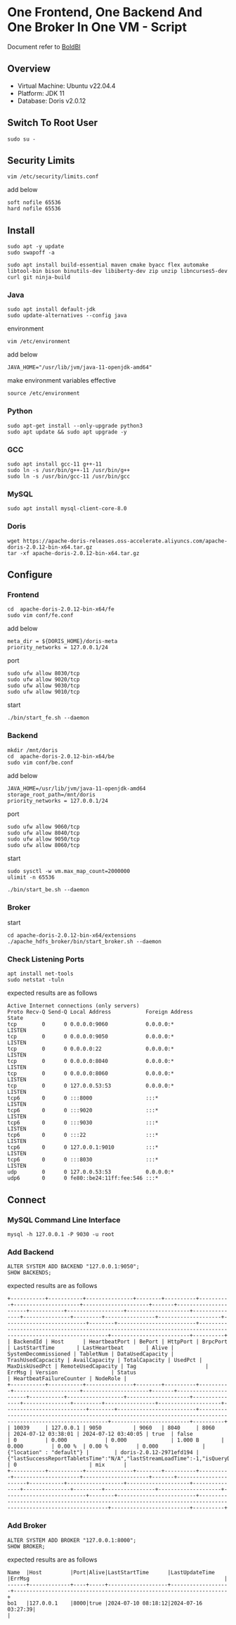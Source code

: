 # One Frontend, One Backend And One Broker In One VM - Script

Document refer to [BoldBI](https://support.boldbi.com/kb/article/14891/install-and-configure-apache-doris-in-ubuntu-environment)  

## Overview

- Virtual Machine: Ubuntu v22.04.4
- Platform: JDK 11
- Database: Doris v2.0.12

## Switch To Root User
```
sudo su -
```

## Security Limits
```
vim /etc/security/limits.conf
```
add below
```
soft nofile 65536
hard nofile 65536
```

## Install
```
sudo apt -y update 
sudo swapoff -a

sudo apt install build-essential maven cmake byacc flex automake libtool-bin bison binutils-dev libiberty-dev zip unzip libncurses5-dev curl git ninja-build
```


### Java
```
sudo apt install default-jdk
sudo update-alternatives --config java
```

environment
```
vim /etc/environment
```
add below
```
JAVA_HOME="/usr/lib/jvm/java-11-openjdk-amd64"
```

make environment variables effective
```
source /etc/environment
```

### Python
```
sudo apt-get install --only-upgrade python3
sudo apt update && sudo apt upgrade -y
```

### GCC
```
sudo apt install gcc-11 g++-11
sudo ln -s /usr/bin/g++-11 /usr/bin/g++
sudo ln -s /usr/bin/gcc-11 /usr/bin/gcc
```

### MySQL
```
sudo apt install mysql-client-core-8.0
```

### Doris
```
wget https://apache-doris-releases.oss-accelerate.aliyuncs.com/apache-doris-2.0.12-bin-x64.tar.gz
tar -xf apache-doris-2.0.12-bin-x64.tar.gz
```

## Configure

### Frontend
```
cd  apache-doris-2.0.12-bin-x64/fe
sudo vim conf/fe.conf
```
add below
```
meta_dir = ${DORIS_HOME}/doris-meta
priority_networks = 127.0.0.1/24 
```

port
```
sudo ufw allow 8030/tcp
sudo ufw allow 9020/tcp
sudo ufw allow 9030/tcp
sudo ufw allow 9010/tcp
```

start
```
./bin/start_fe.sh --daemon
```

### Backend
```
mkdir /mnt/doris
cd  apache-doris-2.0.12-bin-x64/be
sudo vim conf/be.conf
```
add below
```
JAVA_HOME=/usr/lib/jvm/java-11-openjdk-amd64
storage_root_path=/mnt/doris
priority_networks = 127.0.0.1/24 
```

port
```
sudo ufw allow 9060/tcp
sudo ufw allow 8040/tcp
sudo ufw allow 9050/tcp
sudo ufw allow 8060/tcp
```

start
```
sudo sysctl -w vm.max_map_count=2000000
ulimit -n 65536

./bin/start_be.sh --daemon
```

### Broker

start
```
cd apache-doris-2.0.12-bin-x64/extensions
./apache_hdfs_broker/bin/start_broker.sh --daemon
```

### Check Listening Ports

```
apt install net-tools
sudo netstat -tuln
```

expected results are as follows
```
Active Internet connections (only servers)
Proto Recv-Q Send-Q Local Address           Foreign Address         State
tcp        0      0 0.0.0.0:9060            0.0.0.0:*               LISTEN
tcp        0      0 0.0.0.0:9050            0.0.0.0:*               LISTEN
tcp        0      0 0.0.0.0:22              0.0.0.0:*               LISTEN
tcp        0      0 0.0.0.0:8040            0.0.0.0:*               LISTEN
tcp        0      0 0.0.0.0:8060            0.0.0.0:*               LISTEN
tcp        0      0 127.0.0.53:53           0.0.0.0:*               LISTEN
tcp6       0      0 :::8000                 :::*                    LISTEN
tcp6       0      0 :::9020                 :::*                    LISTEN
tcp6       0      0 :::9030                 :::*                    LISTEN
tcp6       0      0 :::22                   :::*                    LISTEN
tcp6       0      0 127.0.0.1:9010          :::*                    LISTEN
tcp6       0      0 :::8030                 :::*                    LISTEN
udp        0      0 127.0.0.53:53           0.0.0.0:*
udp6       0      0 fe80::be24:11ff:fee:546 :::*
```

## Connect

### MySQL Command Line Interface
```
mysql -h 127.0.0.1 -P 9030 -u root
```

### Add Backend
```
ALTER SYSTEM ADD BACKEND "127.0.0.1:9050";
SHOW BACKENDS;
```

expected results are as follows  
```
+-----------+-----------+---------------+--------+----------+----------+---------------------+---------------------+-------+----------------------+-----------+------------------+--------------------+---------------+---------------+---------+----------------+--------------------+--------------------------+--------+-------------------------+---------------------------------------------------------------------------------------------------------------+-------------------------+----------+
| BackendId | Host      | HeartbeatPort | BePort | HttpPort | BrpcPort | LastStartTime       | LastHeartbeat       | Alive | SystemDecommissioned | TabletNum | DataUsedCapacity | TrashUsedCapcacity | AvailCapacity | TotalCapacity | UsedPct | MaxDiskUsedPct | RemoteUsedCapacity | Tag                      | ErrMsg | Version                 | Status                                                                                                        | HeartbeatFailureCounter | NodeRole |
+-----------+-----------+---------------+--------+----------+----------+---------------------+---------------------+-------+----------------------+-----------+------------------+--------------------+---------------+---------------+---------+----------------+--------------------+--------------------------+--------+-------------------------+---------------------------------------------------------------------------------------------------------------+-------------------------+----------+
| 10039     | 127.0.0.1 | 9050          | 9060   | 8040     | 8060     | 2024-07-12 03:38:01 | 2024-07-12 03:40:05 | true  | false                | 0         | 0.000            | 0.000              | 1.000 B       | 0.000         | 0.00 %  | 0.00 %         | 0.000              | {"location" : "default"} |        | doris-2.0.12-2971efd194 | {"lastSuccessReportTabletsTime":"N/A","lastStreamLoadTime":-1,"isQueryDisabled":false,"isLoadDisabled":false} | 0                       | mix      |
+-----------+-----------+---------------+--------+----------+----------+---------------------+---------------------+-------+----------------------+-----------+------------------+--------------------+---------------+---------------+---------+----------------+--------------------+--------------------------+--------+-------------------------+---------------------------------------------------------------------------------------------------------------+-------------------------+----------+
```

### Add Broker
```
ALTER SYSTEM ADD BROKER "127.0.0.1:8000";
SHOW BROKER;
```

expected results are as follows  
```
Name  |Host         |Port|Alive|LastStartTime      |LastUpdateTime     |ErrMsg                                                              |
------+-------------+----+-----+-------------------+-------------------+--------------------------------------------------------------------+
bo1   |127.0.0.1    |8000|true |2024-07-10 08:18:12|2024-07-16 03:27:39|                                                                    |
```